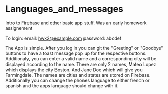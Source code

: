 # Languages_and_messages
Intro to Firebase and other basic app stuff. Was an early homework assignement

To login:
  email: hwk2@example.com
  password: abcdef
  
  The App is simple. After you log in you can git the "Greeting" or "Goodbye" buttons to have a toast message pop up for the respective buttons. Additionaly, you can
  enter a valid name and a corresponding city will be displayed according to the name. There are only 2 names, Mateo Lopez which displays the city Boston. And 
  Jane Doe which will give you Farmingdale. The names are cities and states are stored on Firebase. Additionally you can change the phones language to either 
  french or spanish and the apps language should change with it.
